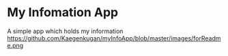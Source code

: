 # My Infomation App
A simple app which holds my information
<img>https://github.com/Kaegenkugan/myInfoApp/blob/master/images/forReadme.png</img>
